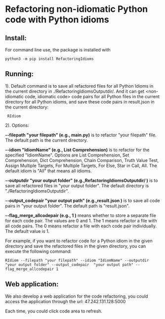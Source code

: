 # Refactoring non-idiomatic Python code with Python idioms


## Install:
For command line use, the package is installed with 

    python3 -m pip install RefactoringIdioms

 ## Running:
1).  Default command is to save all refactored files for all Python Idioms in the current directory in ./RefactoringIdiomsOutputdir/. And it can get <non-idiomatic code, idiomatic code> code pairs for all Python files in the current directory for all Python idioms, and save these code pairs in result.json in the current directory: 
	
     RIdiom

2).  Options: 

**--filepath "your filepath" (e.g., main.py)** is to refactor "your filepath" file. The default path is the current directory. 

**--idiom "IdiomName" (e.g., List Comprehension)** is to refactor for the specified "IdiomName". Options are List Comprehension, Set Comprehension, Dict Comprehension, Chain Comparison, Truth Value Test, Assign Multiple Targets, For Multiple Targets, For Else, Star in Call, All. The default idiom is "All" that means all idioms.

**--outputdir "your output folder" (e.g.,RefactoringIdiomsOutputdir/ )** is to save all refactored files in "your output folder". The default directory is "./RefactoringIdiomsOutputdir".

**--output_codepair "your output path" (e.g.,result.json )** is to save all code pairs in "your output folder". The default path is "result.json".

**--flag_merge_allcodepair (e.g., 1 )** means whether to store a separate file for each code pair. The values are 0 and 1. The 1 means refactor a file with all code pairs. The 0 means refactor a file with each code pair individually. The default value is 1.

For example, if you want to refactor code for a Python idiom in the given directory and save the refactored files in the given directory, you can execute the following command:

    RIdiom --filepath "your filepath" --idiom "IdiomName" --outputdir "your output folder" --output_codepair  "your output path" --flag_merge_allcodepair 1
## Web application: 
We also develop a web application for the code refactoring, you could access the application through the url: 47.242.131.128:5000
	
Each time, you could click code area to refresh.
	